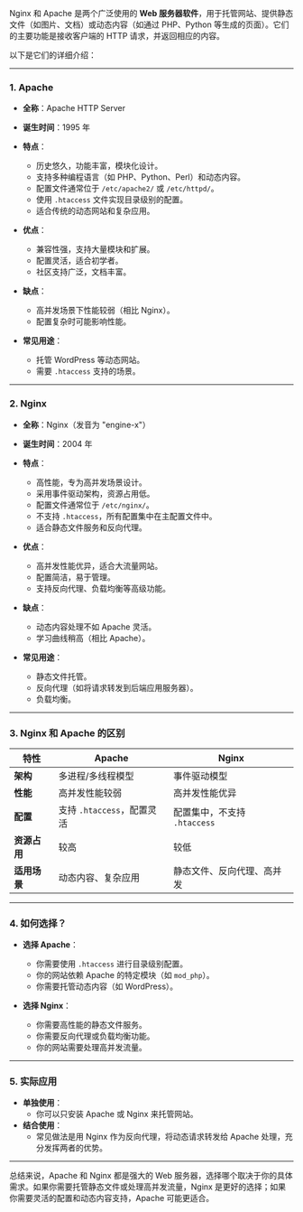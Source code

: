 Nginx 和 Apache 是两个广泛使用的 **Web 服务器软件**，用于托管网站、提供静态文件（如图片、文档）或动态内容（如通过 PHP、Python 等生成的页面）。它们的主要功能是接收客户端的 HTTP 请求，并返回相应的内容。

以下是它们的详细介绍：

---

### 1. **Apache**
- **全称**：Apache HTTP Server
- **诞生时间**：1995 年
- **特点**：
  - 历史悠久，功能丰富，模块化设计。
  - 支持多种编程语言（如 PHP、Python、Perl）和动态内容。
  - 配置文件通常位于 `/etc/apache2/` 或 `/etc/httpd/`。
  - 使用 `.htaccess` 文件实现目录级别的配置。
  - 适合传统的动态网站和复杂应用。

- **优点**：
  - 兼容性强，支持大量模块和扩展。
  - 配置灵活，适合初学者。
  - 社区支持广泛，文档丰富。

- **缺点**：
  - 高并发场景下性能较弱（相比 Nginx）。
  - 配置复杂时可能影响性能。

- **常见用途**：
  - 托管 WordPress 等动态网站。
  - 需要 `.htaccess` 支持的场景。

---

### 2. **Nginx**
- **全称**：Nginx（发音为 "engine-x"）
- **诞生时间**：2004 年
- **特点**：
  - 高性能，专为高并发场景设计。
  - 采用事件驱动架构，资源占用低。
  - 配置文件通常位于 `/etc/nginx/`。
  - 不支持 `.htaccess`，所有配置集中在主配置文件中。
  - 适合静态文件服务和反向代理。

- **优点**：
  - 高并发性能优异，适合大流量网站。
  - 配置简洁，易于管理。
  - 支持反向代理、负载均衡等高级功能。

- **缺点**：
  - 动态内容处理不如 Apache 灵活。
  - 学习曲线稍高（相比 Apache）。

- **常见用途**：
  - 静态文件托管。
  - 反向代理（如将请求转发到后端应用服务器）。
  - 负载均衡。

---

### 3. **Nginx 和 Apache 的区别**
| 特性         | Apache                     | Nginx                        |
| ------------ | -------------------------- | ---------------------------- |
| **架构**     | 多进程/多线程模型          | 事件驱动模型                 |
| **性能**     | 高并发性能较弱             | 高并发性能优异               |
| **配置**     | 支持 `.htaccess`，配置灵活 | 配置集中，不支持 `.htaccess` |
| **资源占用** | 较高                       | 较低                         |
| **适用场景** | 动态内容、复杂应用         | 静态文件、反向代理、高并发   |

---

### 4. **如何选择？**
- **选择 Apache**：
  - 你需要使用 `.htaccess` 进行目录级别配置。
  - 你的网站依赖 Apache 的特定模块（如 `mod_php`）。
  - 你需要托管动态内容（如 WordPress）。

- **选择 Nginx**：
  - 你需要高性能的静态文件服务。
  - 你需要反向代理或负载均衡功能。
  - 你的网站需要处理高并发流量。

---

### 5. **实际应用**
- **单独使用**：
  - 你可以只安装 Apache 或 Nginx 来托管网站。
- **结合使用**：
  - 常见做法是用 Nginx 作为反向代理，将动态请求转发给 Apache 处理，充分发挥两者的优势。

---

总结来说，Apache 和 Nginx 都是强大的 Web 服务器，选择哪个取决于你的具体需求。如果你需要托管静态文件或处理高并发流量，Nginx 是更好的选择；如果你需要灵活的配置和动态内容支持，Apache 可能更适合。